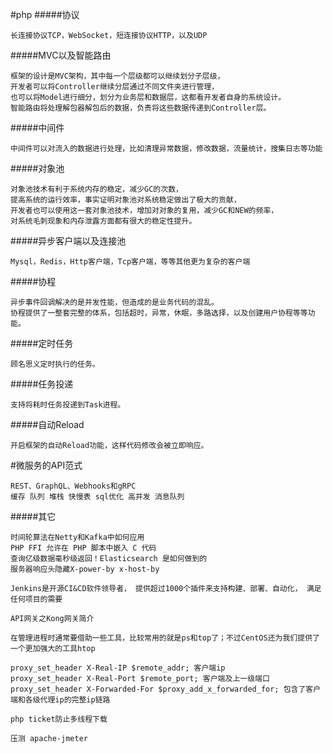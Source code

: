 #php
#####协议
```
长连接协议TCP，WebSocket，短连接协议HTTP，以及UDP
```
#####MVC以及智能路由
```
框架的设计是MVC架构，其中每一个层级都可以继续划分子层级，
开发者可以将Controller继续分层通过不同文件夹进行管理，
也可以将Model进行细分，划分为业务层和数据层，这都看开发者自身的系统设计。
智能路由将处理解包器解包后的数据，负责将这些数据传递到Controller层。
```
#####中间件
```
中间件可以对流入的数据进行处理，比如清理异常数据，修改数据，流量统计，搜集日志等功能
```
#####对象池
```
对象池技术有利于系统内存的稳定，减少GC的次数，
提高系统的运行效率，事实证明对象池对系统稳定做出了极大的贡献，
开发者也可以使用这一套对象池技术，增加对对象的复用，减少GC和NEW的频率，
对系统毛刺现象和内存泄露方面都有很大的稳定性提升。
```
#####异步客户端以及连接池
```
Mysql，Redis，Http客户端，Tcp客户端，等等其他更为复杂的客户端
```
#####协程
```
异步事件回调解决的是并发性能，但造成的是业务代码的混乱。
协程提供了一整套完整的体系，包括超时，异常，休眠，多路选择，以及创建用户协程等等功能。
```
#####定时任务
```
顾名思义定时执行的任务。
```
#####任务投递
```
支持将耗时任务投递到Task进程。
```
#####自动Reload
```
开启框架的自动Reload功能，这样代码修改会被立即响应。
```

#微服务的API范式
```
REST、GraphQL、Webhooks和gRPC
缓存 队列 堆栈 快慢表 sql优化 高并发 消息队列
```
#####其它
```
时间轮算法在Netty和Kafka中如何应用
PHP FFI 允许在 PHP 脚本中嵌入 C 代码
查询亿级数据毫秒级返回！Elasticsearch 是如何做到的
服务器响应头隐藏X-power-by x-host-by

Jenkins是开源CI&CD软件领导者， 提供超过1000个插件来支持构建、部署、自动化， 满足任何项目的需要

API网关之Kong网关简介

在管理进程时通常要借助一些工具，比较常用的就是ps和top了；不过CentOS还为我们提供了一个更加强大的工具htop

proxy_set_header X-Real-IP $remote_addr; 客户端ip
proxy_set_header X-Real-Port $remote_port; 客户端及上一级端口
proxy_set_header X-Forwarded-For $proxy_add_x_forwarded_for; 包含了客户端和各级代理ip的完整ip链路

php ticket防止多线程下载

压测 apache-jmeter
```





